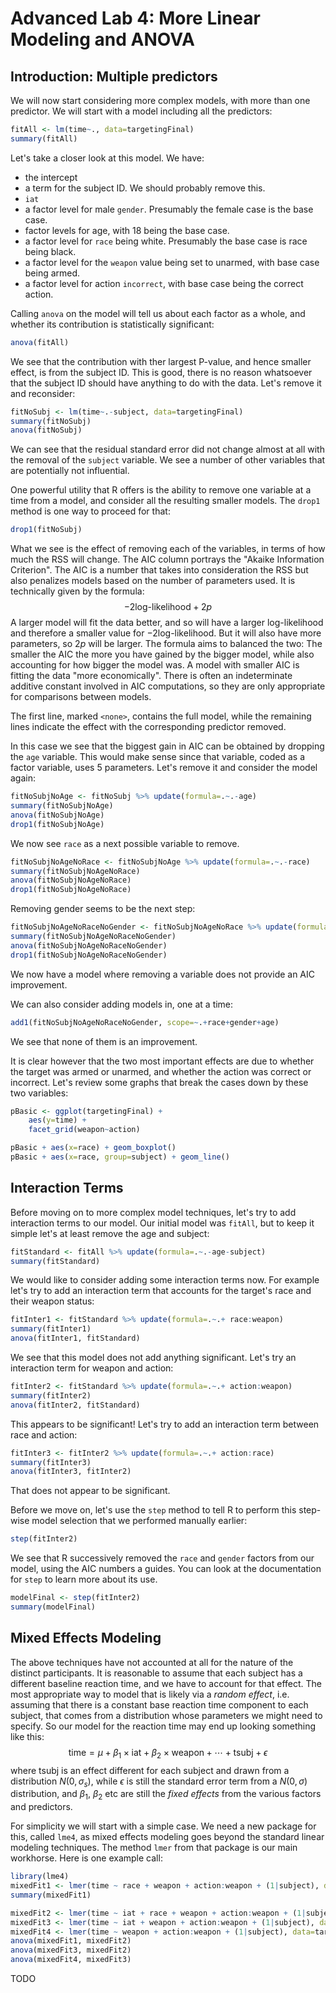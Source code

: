 # Advanced Lab 4: More Linear Modeling and ANOVA

## Introduction: Multiple predictors

We will now start considering more complex models, with more than one predictor. We will start with a model including all the predictors:

```r
fitAll <- lm(time~., data=targetingFinal)
summary(fitAll)
```
Let's take a closer look at this model. We have:

- the intercept
- a term for the subject ID. We should probably remove this.
- `iat`
- a factor level for male `gender`. Presumably the female case is the base case.
- factor levels for age, with 18 being the base case.
- a factor level for `race` being white. Presumably the base case is race being black.
- a factor level for the `weapon` value being set to unarmed, with base case being armed.
- a factor level for action `incorrect`, with base case being the correct action.

Calling `anova` on the model will tell us about each factor as a whole, and whether its contribution is statistically significant:
```r
anova(fitAll)
```
We see that the contribution with ther largest P-value, and hence smaller effect, is from the subject ID. This is good, there is no reason whatsoever that the subject ID should have anything to do with the data. Let's remove it and reconsider:
```r
fitNoSubj <- lm(time~.-subject, data=targetingFinal)
summary(fitNoSubj)
anova(fitNoSubj)
```
We can see that the residual standard error did not change almost at all with the removal of the `subject` variable. We see a number of other variables that are potentially not influential.

One powerful utility that R offers is the ability to remove one variable at a time from a model, and consider all the resulting smaller models. The `drop1` method is one way to proceed for that:
```r
drop1(fitNoSubj)
```
What we see is the effect of removing each of the variables, in terms of how much the RSS will change. The AIC column portrays the "Akaike Information Criterion". The AIC is a number that takes into consideration the RSS but also penalizes models based on the number of parameters used. It is technically given by the formula:
$$-2\textrm{log-likelihood} + 2p$$
A larger model will fit the data better, and so will have a larger log-likelihood and therefore a smaller value for $-2\textrm{log-likelihood}$. But it will also have more parameters, so $2p$ will be larger. The formula aims to balanced the two: The smaller the AIC the more you have gained by the bigger model, while also accounting for how bigger the model was. A model with smaller AIC is fitting the data "more economically". There is often an indeterminate additive constant involved in AIC computations, so they are only appropriate for comparisons between models.

The first line, marked `<none>`, contains the full model, while the remaining lines indicate the effect with the corresponding predictor removed.

In this case we see that the biggest gain in AIC can be obtained by dropping the `age` variable. This would make sense since that variable, coded as a factor variable, uses 5 parameters. Let's remove it and consider the model again:
```r
fitNoSubjNoAge <- fitNoSubj %>% update(formula=.~.-age)
summary(fitNoSubjNoAge)
anova(fitNoSubjNoAge)
drop1(fitNoSubjNoAge)
```
We now see `race` as a next possible variable to remove.
```r
fitNoSubjNoAgeNoRace <- fitNoSubjNoAge %>% update(formula=.~.-race)
summary(fitNoSubjNoAgeNoRace)
anova(fitNoSubjNoAgeNoRace)
drop1(fitNoSubjNoAgeNoRace)
```
Removing gender seems to be the next step:
```r
fitNoSubjNoAgeNoRaceNoGender <- fitNoSubjNoAgeNoRace %>% update(formula=.~.-gender)
summary(fitNoSubjNoAgeNoRaceNoGender)
anova(fitNoSubjNoAgeNoRaceNoGender)
drop1(fitNoSubjNoAgeNoRaceNoGender)
```
We now have a model where removing a variable does not provide an AIC improvement.

We can also consider adding models in, one at a time:
```r
add1(fitNoSubjNoAgeNoRaceNoGender, scope=~.+race+gender+age)
```
We see that none of them is an improvement.

It is clear however that the two most important effects are due to whether the target was armed or unarmed, and whether the action was correct or incorrect. Let's review some graphs that break the cases down by these two variables:
```r
pBasic <- ggplot(targetingFinal) +
    aes(y=time) +
    facet_grid(weapon~action)

pBasic + aes(x=race) + geom_boxplot()
pBasic + aes(x=race, group=subject) + geom_line()
```

## Interaction Terms

Before moving on to more complex model techniques, let's try to add interaction terms to our model. Our initial model was `fitAll`, but to keep it simple let's at least remove the age and subject:
```r
fitStandard <- fitAll %>% update(formula=.~.-age-subject)
summary(fitStandard)
```

We would like to consider adding some interaction terms now. For example let's try to add an interaction term that accounts for the target's race and their weapon status:
```r
fitInter1 <- fitStandard %>% update(formula=.~.+ race:weapon)
summary(fitInter1)
anova(fitInter1, fitStandard)
```
We see that this model does not add anything significant. Let's try an interaction term for weapon and action:
```r
fitInter2 <- fitStandard %>% update(formula=.~.+ action:weapon)
summary(fitInter2)
anova(fitInter2, fitStandard)
```
This appears to be significant! Let's try to add an interaction term between race and action:
```r
fitInter3 <- fitInter2 %>% update(formula=.~.+ action:race)
summary(fitInter3)
anova(fitInter3, fitInter2)
```
That does not appear to be significant.

Before we move on, let's use the `step` method to tell R to perform this step-wise model selection that we performed manually earlier:
```r
step(fitInter2)
```
We see that R successively removed the `race` and `gender` factors from our model, using the AIC numbers a guides. You can look at the documentation for `step` to learn more about its use.
```r
modelFinal <- step(fitInter2)
summary(modelFinal)
```

## Mixed Effects Modeling

The above techniques have not accounted at all for the nature of the distinct participants. It is reasonable to assume that each subject has a different baseline reaction time, and we have to account for that effect. The most appropriate way to model that is likely via a *random effect*, i.e. assuming that there is a constant base reaction time component to each subject, that comes from a distribution whose parameters we might need to specify. So our model for the reaction time may end up looking something like this:
$$\textrm{time} = \mu + \beta_1\times \textrm{iat} + \beta_2\times\textrm{weapon} + \cdots + \textrm{tsubj} + \epsilon$$
where $\textrm{tsubj}$ is an effect different for each subject and drawn from a distribution $N(0,\sigma_s)$, while $\epsilon$ is still the standard error term from a $N(0,\sigma)$ distribution, and $\beta_1$, $\beta_2$ etc are still the *fixed effects* from the various factors and predictors.

For simplicity we will start with a simple case. We need a new package for this, called `lme4`, as mixed effects modeling goes beyond the standard linear modeling techniques. The method `lmer` from that package is our main workhorse. Here is one example call:
```r
library(lme4)
mixedFit1 <- lmer(time ~ race + weapon + action:weapon + (1|subject), data=targetingFinal)
summary(mixedFit1)

mixedFit2 <- lmer(time ~ iat + race + weapon + action:weapon + (1|subject), data=targetingFinal)
mixedFit3 <- lmer(time ~ iat + weapon + action:weapon + (1|subject), data=targetingFinal)
mixedFit4 <- lmer(time ~ weapon + action:weapon + (1|subject), data=targetingFinal)
anova(mixedFit1, mixedFit2)
anova(mixedFit3, mixedFit2)
anova(mixedFit4, mixedFit3)
```

TODO
